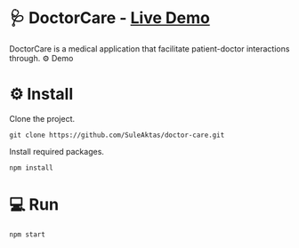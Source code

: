 # 🩺 DoctorCare - [Live Demo](https://doctor-care-phi.vercel.app/)

DoctorCare is a medical application that facilitate patient-doctor interactions through.
 ⚙️ Demo

# ⚙️ Install
 Clone the project.
 ```
 git clone https://github.com/SuleAktas/doctor-care.git
 ```
 Install required packages.
 ```
 npm install
 ```
 # 💻 Run
 ```
 npm start
 ```
